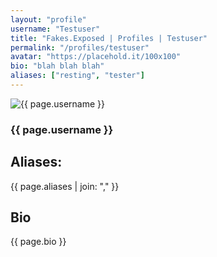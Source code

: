 ```yaml
---
layout: "profile"
username: "Testuser"
title: "Fakes.Exposed | Profiles | Testuser"
permalink: "/profiles/testuser"
avatar: "https://placehold.it/100x100"
bio: "blah blah blah"
aliases: ["resting", "tester"]
---
```

<div class="container my-4">
  <div class="row">
    <div class="col-sm-6 mx-auto">
      <img class="rounded-circle img-fluid d-block mx-auto" src="{{ page.avatar }}" alt="{{ page.username }}">
      <h3 class="text-center">{{ page.username }}</h3>
    </div>
  </div>
  <div class="row">
    <div class="col-sm-8 mx-auto">
      <h2 class="d-inline">Aliases: </h2>
      <p>{{ page.aliases | join: "," }}</p>
    </div>
  </div>
</div>
  <div class="row">
    <div class="col-sm-8 mx-auto">
      <h2>Bio</h2>
      <p>{{ page.bio }}</p>
    </div>
  </div>
</div>
